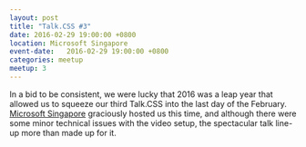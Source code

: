 ```yaml
---
layout: post
title: "Talk.CSS #3"
date: 2016-02-29 19:00:00 +0800
location: Microsoft Singapore
event-date:   2016-02-29 19:00:00 +0800
categories: meetup
meetup: 3
---
```

In a bid to be consistent, we were lucky that 2016 was a leap year that allowed us to squeeze our third Talk.CSS into the last day of the February. <a href="https://www.microsoft.com/en-sg/">Microsoft Singapore</a> graciously hosted us this time, and although there were some minor technical issues with the video setup, the spectacular talk line-up more than made up for it.
